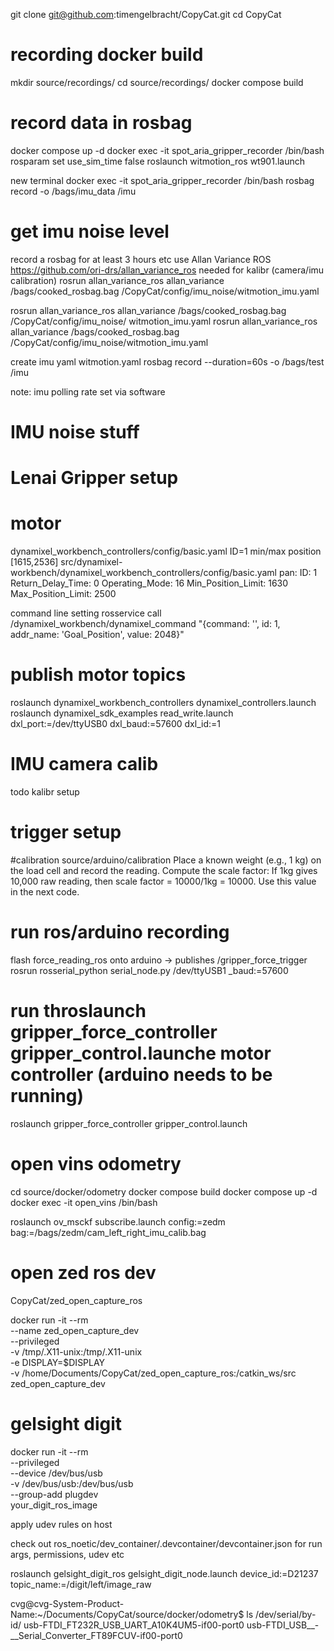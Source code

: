 git clone git@github.com:timengelbracht/CopyCat.git
cd CopyCat


# recording docker build
mkdir source/recordings/
cd source/recordings/
docker compose build

# record data in rosbag
docker compose up -d
docker exec -it spot_aria_gripper_recorder /bin/bash
rosparam set use_sim_time false
roslaunch witmotion_ros wt901.launch 

new terminal
docker exec -it spot_aria_gripper_recorder /bin/bash
rosbag record -o /bags/imu_data /imu


# get imu noise level
record a rosbag for at least 3 hours etc use Allan Variance ROS https://github.com/ori-drs/allan_variance_ros
needed for kalibr (camera/imu calibration)
rosrun allan_variance_ros allan_variance /bags/cooked_rosbag.bag /CopyCat/config/imu_noise/witmotion_imu.yaml

rosrun allan_variance_ros allan_variance /bags/cooked_rosbag.bag /CopyCat/config/imu_noise/ witmotion_imu.yaml
rosrun allan_variance_ros allan_variance /bags/cooked_rosbag.bag /CopyCat/config/imu_noise/witmotion_imu.yaml


create imu yaml
witmotion.yaml
rosbag record --duration=60s -o /bags/test /imu


note: imu polling rate set via software

# IMU noise stuff

# Lenai Gripper setup

# motor
dynamixel_workbench_controllers/config/basic.yaml ID=1
min/max position [1615,2536]
src/dynamixel-workbench/dynamixel_workbench_controllers/config/basic.yaml
pan:
  ID: 1
  Return_Delay_Time: 0
  Operating_Mode: 16
  Min_Position_Limit: 1630
  Max_Position_Limit: 2500

command line setting
rosservice call /dynamixel_workbench/dynamixel_command "{command: '', id: 1, addr_name: 'Goal_Position', value: 2048}"

# publish motor topics
roslaunch dynamixel_workbench_controllers dynamixel_controllers.launch
roslaunch dynamixel_sdk_examples read_write.launch dxl_port:=/dev/ttyUSB0 dxl_baud:=57600 dxl_id:=1

# IMU camera calib
todo kalibr setup


# trigger setup
#calibration
source/arduino/calibration
Place a known weight (e.g., 1 kg) on the load cell and record the reading.
Compute the scale factor:
If 1kg gives 10,000 raw reading, then scale factor = 10000/1kg = 10000.
Use this value in the next code.

# run ros/arduino recording
flash force_reading_ros onto arduino -> publishes /gripper_force_trigger
rosrun rosserial_python serial_node.py /dev/ttyUSB1 _baud:=57600

# run throslaunch gripper_force_controller gripper_control.launche motor controller (arduino needs to be running)
roslaunch gripper_force_controller gripper_control.launch


# open vins odometry
cd source/docker/odometry
docker compose build
docker compose up -d
docker exec -it open_vins /bin/bash

roslaunch ov_msckf subscribe.launch config:=zedm bag:=/bags/zedm/cam_left_right_imu_calib.bag


# open zed ros dev
CopyCat/zed_open_capture_ros

docker run -it --rm \
  --name zed_open_capture_dev \
  --privileged \
  -v /tmp/.X11-unix:/tmp/.X11-unix \
  -e DISPLAY=$DISPLAY \
  -v /home/Documents/CopyCat/zed_open_capture_ros:/catkin_ws/src \
  zed_open_capture_dev


# gelsight digit

docker run -it --rm \
  --privileged \
  --device /dev/bus/usb \
  -v /dev/bus/usb:/dev/bus/usb \
  --group-add plugdev \
  your_digit_ros_image


apply udev rules on host

check out ros_noetic/dev_container/.devcontainer/devcontainer.json for run args, permissions, udev etc

roslaunch gelsight_digit_ros gelsight_digit_node.launch device_id:=D21237 topic_name:=/digit/left/image_raw



cvg@cvg-System-Product-Name:~/Documents/CopyCat/source/docker/odometry$ ls /dev/serial/by-id/
usb-FTDI_FT232R_USB_UART_A10K4UM5-if00-port0
usb-FTDI_USB__-__Serial_Converter_FT89FCUV-if00-port0

